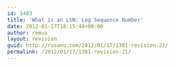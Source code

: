 ```yaml
---
id: 1403
title: 'What is an LSN: Log Sequence Number'
date: 2012-01-17T18:15:48+00:00
author: remus
layout: revision
guid: http://rusanu.com/2012/01/17/1381-revision-21/
permalink: /2012/01/17/1381-revision-21/
---
```

